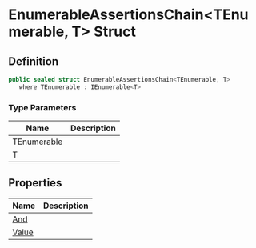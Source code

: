 # EnumerableAssertionsChain&lt;TEnumerable, T&gt; Struct
## Definition

```c#
public sealed struct EnumerableAssertionsChain<TEnumerable, T>
   where TEnumerable : IEnumerable<T>
```

### Type Parameters

| Name | Description |
| ---- | ----------- |
| TEnumerable |  |
| T |  |

## Properties

| Name | Description |
| ---- | ----------- |
| [And](MrKWatkins.Assertions.EnumerableAssertionsChain-2.And.md) |  |
| [Value](MrKWatkins.Assertions.EnumerableAssertionsChain-2.Value.md) |  |

